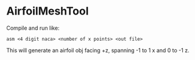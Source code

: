 # AirfoilMeshTool

Compile and run like:

`asm <4 digit naca> <number of x points> <out file>`

This will generate an airfoil obj facing +z, spanning -1 to 1 x and 0 to -1 z.
